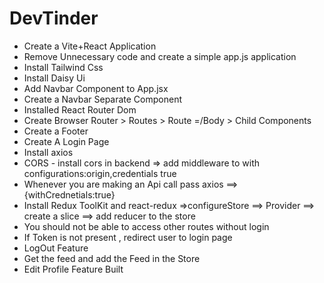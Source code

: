 # DevTinder

- Create a Vite+React Application
- Remove Unnecessary code and create a simple app.js application
- Install Tailwind Css
- Install Daisy Ui
- Add Navbar Component to App.jsx
- Create a Navbar Separate Component
- Installed React Router Dom
- Create Browser Router > Routes > Route =/Body > Child Components
- Create a Footer
- Create A Login Page
- Install axios
- CORS - install cors in backend => add middleware to with configurations:origin,credentials true
- Whenever you are making an Api call pass  axios ==> {withCrednetials:true}
- Install Redux ToolKit and react-redux =>configureStore ==> Provider ==> create a slice ==> add reducer to the store
- You should not be able to access other routes without login
- If Token is not present , redirect user to login page
- LogOut Feature
- Get the feed and add the Feed in the Store
- Edit Profile Feature Built